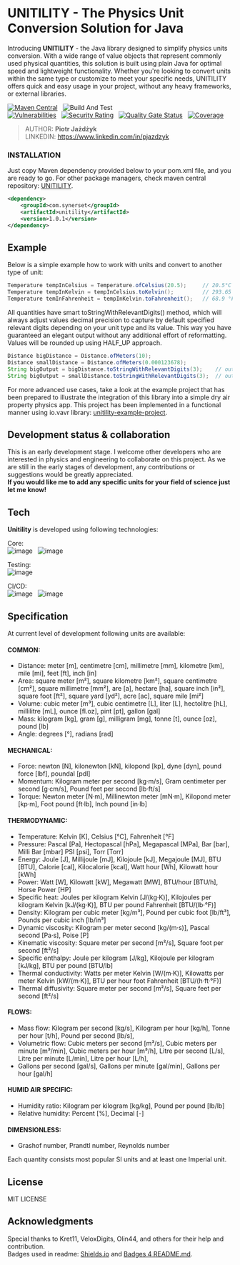 # UNITILITY - The Physics Unit Conversion Solution for Java

Introducing <strong>UNITILITY</strong> - the Java library designed to simplify physics units conversion. 
With a wide range of value objects that represent commonly used physical quantities, this solution is built using plain Java for optimal speed and lightweight functionality. 
Whether you're looking to convert units within the same type or customize to meet your specific needs, UNITILITY offers quick and easy usage in your project, without any heavy frameworks,
or external libraries.

[![Maven Central](https://maven-badges.herokuapp.com/maven-central/com.synerset/unitility/badge.svg)](https://maven-badges.herokuapp.com/maven-central/com.synerset/unitility) &nbsp;
![Build And Test](https://github.com/pjazdzyk/unitility/actions/workflows/build-test-analyze.yml/badge.svg) <br>
[![Vulnerabilities](https://sonarcloud.io/api/project_badges/measure?project=pjazdzyk_unitility&metric=vulnerabilities)](https://sonarcloud.io/summary/new_code?id=pjazdzyk_unitility) &nbsp;
[![Security Rating](https://sonarcloud.io/api/project_badges/measure?project=pjazdzyk_unitility&metric=security_rating)](https://sonarcloud.io/summary/new_code?id=pjazdzyk_unitility) &nbsp;
[![Quality Gate Status](https://sonarcloud.io/api/project_badges/measure?project=pjazdzyk_unitility&metric=alert_status)](https://sonarcloud.io/summary/new_code?id=pjazdzyk_unitility) &nbsp;
[![Coverage](https://sonarcloud.io/api/project_badges/measure?project=pjazdzyk_unitility&metric=coverage)](https://sonarcloud.io/summary/new_code?id=pjazdzyk_unitility) &nbsp;

> AUTHOR: <b>Piotr Jażdżyk</b> <br>
> LINKEDIN: https://www.linkedin.com/in/pjazdzyk <br>

### INSTALLATION

Just copy Maven dependency provided below to your pom.xml file, and you are ready to go. For other package managers, check maven central repository:
[UNITILITY](https://search.maven.org/artifact/com.synerset/unitility/1.0.0/jar?eh=).

```xml
<dependency>
    <groupId>com.synerset</groupId>
    <artifactId>unitility</artifactId>
    <version>1.0.1</version>
</dependency>
```

## Example
Below is a simple example how to work with units and convert to another type of unit:
```java
Temperature tempInCelsius = Temperature.ofCelsius(20.5);     // 20.5°C
Temperature tempInKelvin = tempInCelsius.toKelvin();         // 293.65 K
Temperature temInFahrenheit = tempInKelvin.toFahrenheit();   // 68.9 °F
```
All quantities have smart toStringWithRelevantDigits() method, which will always adjust values decimal precision to capture by default specified relevant digits depending on your unit type and its value. 
This way you have guaranteed an elegant output without any additional effort of reformatting. Values will be rounded up using HALF_UP approach. 

```java
Distance bigDistance = Distance.ofMeters(10);
Distance smallDistance = Distance.ofMeters(0.000123678);      
String bigOutput = bigDistance.toStringWithRelevantDigits(3);    // outputs: 10.0 m
String bigOutput = smallDistance.toStringWithRelevantDigits(3);  // outputs: 0.00124 m
```

For more advanced use cases, take a look at the example project that has been prepared to illustrate the integration of this library into a simple dry air property physics app. 
This project has been implemented in a functional manner using io.vavr library: [unitility-example-project](https://github.com/pjazdzyk/unitility-example-project).


## Development status & collaboration
This is an early development stage.
I welcome other developers who are interested in physics and engineering to collaborate on this project. 
As we are still in the early stages of development, any contributions or suggestions would be greatly appreciated.<br>
<strong>If you would like me to add any specific units for your field of science just let me know!</strong>

## Tech

<strong>Unitility</strong> is developed using following technologies: <br>

Core: <br>
![image](https://img.shields.io/badge/17-Java-orange?style=for-the-badge) &nbsp;
![image](https://img.shields.io/badge/apache_maven-C71A36?style=for-the-badge&logo=apachemaven&logoColor=white) &nbsp;

Testing:<br>
![image](https://img.shields.io/badge/Junit5-25A162?style=for-the-badge&logo=junit5&logoColor=white) &nbsp;

CI/CD:<br>
![image](https://img.shields.io/badge/GitHub_Actions-2088FF?style=for-the-badge&logo=github-actions&logoColor=white) &nbsp;
![image](https://img.shields.io/badge/Sonar%20cloud-F3702A?style=for-the-badge&logo=sonarcloud&logoColor=white) &nbsp;

## Specification
At current level of development following units are available:

#### COMMON:
* Distance: meter [m], centimetre [cm], millimetre [mm], kilometre [km], mile [mi], feet [ft], inch [in]
* Area: square meter [m²], square kilometre [km²], square centimetre [cm²], square millimetre [mm²], are [a], hectare [ha], square inch [in²], square foot [ft²], square yard [yd²], acre [ac], square mile [mi²]
* Volume: cubic meter [m³], cubic centimetre [L], liter [L], hectolitre [hL], millilitre [mL], ounce [fl.oz], pint [pt], gallon [gal]
* Mass: kilogram [kg], gram [g], milligram [mg], tonne [t], ounce [oz], pound [lb]
* Angle: degrees [°], radians [rad]
#### MECHANICAL:
* Force: newton [N], kilonewton [kN], kilopond [kp], dyne [dyn], pound force [lbf], poundal [pdl]
* Momentum: Kilogram meter per second [kg·m/s], Gram centimeter per second [g·cm/s], Pound feet per second [lb·ft/s]
* Torque: Newton meter [N·m], Millinewton meter [mN·m], Kilopond meter [kp·m], Foot pound [ft·lb], Inch pound [in·lb]
#### THERMODYNAMIC:
* Temperature: Kelvin [K], Celsius [°C], Fahrenheit [°F]
* Pressure: Pascal [Pa], Hectopascal [hPa], Megapascal [MPa], Bar [bar], Milli Bar [mbar] PSI [psi], Torr [Torr]
* Energy: Joule [J], Millijoule [mJ], Kilojoule [kJ], Megajoule [MJ], BTU [BTU], Calorie [cal], Kilocalorie [kcal], Watt hour [Wh], Kilowatt hour [kWh]
* Power: Watt [W], Kilowatt [kW], Megawatt [MW], BTU/hour [BTU/h], Horse Power [HP]
* Specific heat: Joules per kilogram Kelvin [J/(kg·K)], Kilojoules per kilogram Kelvin [kJ/(kg·K)], BTU per pound Fahrenheit [BTU/(lb·°F)]
* Density: Kilogram per cubic meter [kg/m³], Pound per cubic foot [lb/ft³], Pounds per cubic inch [lb/in³]
* Dynamic viscosity: Kilogram per meter second [kg/(m·s)], Pascal second [Pa·s], Poise [P]
* Kinematic viscosity: Square meter per second [m²/s], Square foot per second [ft²/s]
* Specific enthalpy: Joule per kilogram [J/kg], Kilojoule per kilogram [kJ/kg], BTU per pound [BTU/lb]
* Thermal conductivity: Watts per meter Kelvin [W/(m·K)], Kilowatts per meter Kelvin [kW/(m·K)], BTU per hour foot Fahrenheit [BTU/(h·ft·°F)]
* Thermal diffusivity: Square meter per second [m²/s], Square feet per second [ft²/s]
#### FLOWS:
* Mass flow: Kilogram per second [kg/s], Kilogram per hour [kg/h], Tonne per hour [t/h], Pound per second [lb/s], 
* Volumetric flow: Cubic meters per second [m³/s], Cubic meters per minute [m³/min], Cubic meters per hour [m³/h], Litre per second [L/s], Litre per minute [L/min], Litre per hour [L/h], 
* Gallons per second [gal/s], Gallons per minute [gal/min], Gallons per hour [gal/h]
#### HUMID AIR SPECIFIC:
* Humidity ratio: Kilogram per kilogram [kg/kg], Pound per pound [lb/lb]
* Relative humidity: Percent [%], Decimal [-]
#### DIMENSIONLESS:
* Grashof number, Prandtl number, Reynolds number

Each quantity consists most popular SI units and at least one Imperial unit.

## License
MIT LICENSE<br>

## Acknowledgments
Special thanks to Kret11, VeloxDigits, Olin44, and others for their help and contribution.<br>
Badges used in readme: [Shields.io](https://img.shields.io) and [Badges 4 README.md](https://github.com/alexandresanlim/Badges4-README.md-Profile).